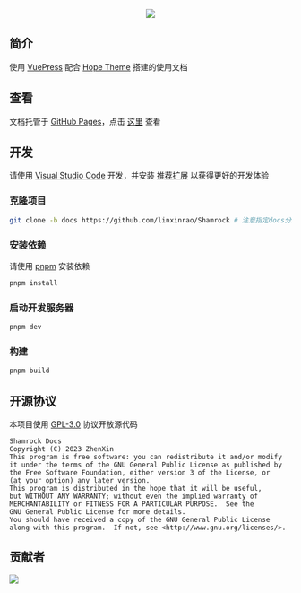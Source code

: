 <div align="center">

![][banner]

</div>

## 简介

使用 [VuePress][vuepress] 配合 [Hope Theme][hope-theme] 搭建的使用文档

## 查看

文档托管于 [GitHub Pages][github-pages]，点击 [这里][shamrock-docs] 查看

## 开发

请使用 [Visual Studio Code][vscode] 开发，并安装 [推荐扩展][recommend-extensions] 以获得更好的开发体验

### 克隆项目

```bash
git clone -b docs https://github.com/linxinrao/Shamrock # 注意指定docs分支
```

### 安装依赖

请使用 [pnpm][pnpm] 安装依赖

```bash
pnpm install
```

### 启动开发服务器

```bash
pnpm dev
```

### 构建

```bash
pnpm build
```

## 开源协议

本项目使用 [GPL-3.0](LICENSE) 协议开放源代码

```text
Shamrock Docs
Copyright (C) 2023 ZhenXin
This program is free software: you can redistribute it and/or modify
it under the terms of the GNU General Public License as published by
the Free Software Foundation, either version 3 of the License, or
(at your option) any later version.
This program is distributed in the hope that it will be useful,
but WITHOUT ANY WARRANTY; without even the implied warranty of
MERCHANTABILITY or FITNESS FOR A PARTICULAR PURPOSE.  See the
GNU General Public License for more details.
You should have received a copy of the GNU General Public License
along with this program.  If not, see <http://www.gnu.org/licenses/>.
```

## 贡献者

[![][contrib-image]][contrib-link]

[banner]: https://socialify.git.ci/whitechi73/OpenShamrock/image?description=1&forks=1&issues=1&language=1&name=1&owner=1&pulls=1&stargazers=1&theme=Auto
[vuepress]: https://vuepress.vuejs.org/zh/
[hope-theme]: https://vuepress-theme-hope.github.io/zh/
[github-pages]: https://pages.github.com/
[shamrock-docs]: https://whitechi73.github.io/OpenShamrock/
[vscode]: https://code.visualstudio.com/
[recommend-extensions]: .vscode/extensions.json
[pnpm]: https://pnpm.io/
[contrib-image]: https://contrib.rocks/image?repo=whitechi73/OpenShamrock
[contrib-link]: https://github.com/linxinrao/Shamrock/graphs/contributors
